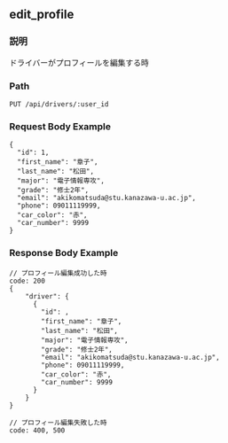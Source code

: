 ## edit_profile

### 説明
ドライバーがプロフィールを編集する時

### Path
```
PUT /api/drivers/:user_id
```

### Request Body Example
```
{
  "id": 1,
  "first_name": "章子",
  "last_name": "松田",
  "major": "電子情報専攻",
  "grade": "修士2年", 
  "email": "akikomatsuda@stu.kanazawa-u.ac.jp",
  "phone": 09011119999,
  "car_color": "赤",
  "car_number": 9999
}
```

### Response Body Example
```
// プロフィール編集成功した時
code: 200
{
    "driver": {
      {
        "id": ,
        "first_name": "章子",
        "last_name": "松田",
        "major": "電子情報専攻",
        "grade": "修士2年", 
        "email": "akikomatsuda@stu.kanazawa-u.ac.jp",
        "phone": 09011119999,
        "car_color": "赤",
        "car_number": 9999
      }
    }
}

// プロフィール編集失敗した時
code: 400, 500
```
